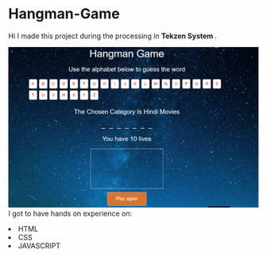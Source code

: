 # Hangman-Game

Hi I made this project during the processing in  <b> Tekzen System
</b>.

 <img src="img.png"> </a>
<br>I got to have hands on experience on:
<li>HTML
<li>CSS
<li>JAVASCRIPT



